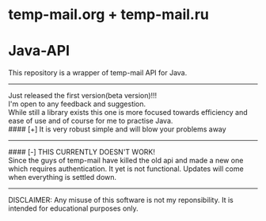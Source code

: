 # temp-mail.org + temp-mail.ru
# Java-API
This repository is a wrapper of temp-mail API for Java.
<hr>
Just released the first version(beta version)!!!<br> 
I'm open to any feedback and suggestion.<br>
While still a library exists this one is more focused towards efficiency and ease of use and of course for me to practise Java.<br>
#### [+] It is very robust simple and will blow your problems away<br>
<hr>
#### [-] THIS CURRENTLY DOESN'T WORK! <br>
Since the guys of temp-mail have killed the old api and made a new one which requires authentication. It yet is not functional. Updates will come when everything is settled down.
<hr>
DISCLAIMER: Any misuse of this software is not my reponsibility. It is intended for educational purposes only.
